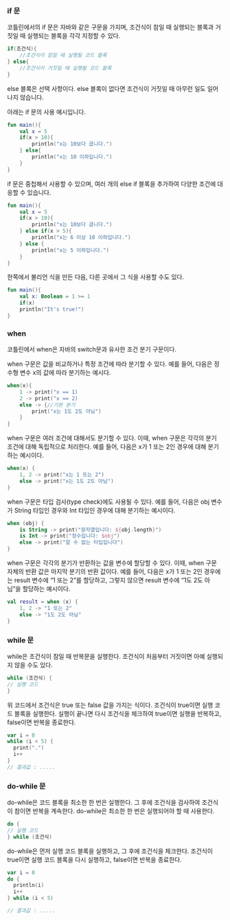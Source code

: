 ### if 문
코틀린에서의 if 문은 자바와 같은 구문을 가지며, 조건식이 참일 때 실행되는 블록과 거짓일 때 실행되는 블록을 각각 지정할 수 있다.

```kotlin
if(조건식){
    //조건식이 참일 때 실행될 코드 블록
} else{
    //조건식이 거짓일 때 실행될 코드 블록
}
```
else 블록은 선택 사항이다. else 블록이 없다면 조건식이 거짓일 때 아무런 일도 일어나지 않습니다.

아래는 if 문의 사용 예시입니다.
```kotlin
fun main(){
    val x = 5
    if(x > 10){
        println("x는 10보다 큽니다.")
    } else{
        println("x는 10 이하입니다.")
    }
}
```
if 문은 중첩해서 사용할 수 있으며, 여러 개의 else if 블록을 추가하여 다양한 조건에 대응할 수 있습니다.
```kotlin
fun main(){
    val x = 5
    if(x > 10){
        println("x는 10보다 큽니다.")
    } else if(x > 5){
        println("x는 6 이상 10 이하입니다.")
    } else {
        println("x는 5 이하입니다.")
    }
}
```
한쪽에서 불리언 식을 만든 다음, 다른 곳에서 그 식을 사용할 수도 있다.
```kotlin
fun main(){
    val x: Boolean = 1 >= 1
    if(x)
    println("It's true!")
}
```

### when
코틀린에서 when은 자바의 switch문과 유사한 조건 분기 구문이다.

when 구문은 값을 비교하거나 특정 조건에 따라 분기할 수 있다. 예를 들어, 다음은 정수형 변수 x의 값에 따라 분기하는 예시다.
```kotlin
when(x){
    1 -> print("x == 1)
    2 -> print("x == 2)
    else -> {//기본 분기
        print("x는 1도 2도 아님")
    }
}
```
when 구문은 여러 조건에 대해서도 분기할 수 있다. 이때, when 구문은 각각의 분기 조건에 대해 독립적으로 처리한다. 예를 들어, 다음은 x가 1 또는 2인 경우에 대해 분기하는 예시이다.
```kotlin
when(x) {
    1, 2 -> print("x는 1 또는 2")
    else -> print("x는 1도 2도 아님")
}
```
when 구문은 타입 검사(type check)에도 사용될 수 있다. 예를 들어, 다음은 obj 변수가 String 타입인 경우와 Int 타입인 경우에 대해 분기하는 예시이다.
```kotlin
when (obj) {
    is String -> print("문자열입니다: ${obj.length}")
    is Int -> print("정수입니다: $obj")
    else -> print("알 수 없는 타입입니다")
}
```
when 구문은 각각의 분기가 반환하는 값을 변수에 할당할 수 있다. 이때, when 구문 자체의 반환 값은 마지막 분기의 반환 값이다. 예를 들어, 다음은 x가 1 또는 2인 경우에는 result 변수에 “1 또는 2”를 할당하고, 그렇지 않으면 result 변수에 “1도 2도 아님”을 할당하는 예시이다.
```kotlin
val result = when (x) {
    1, 2 -> "1 또는 2"
    else -> "1도 2도 아님"
}
```
### while 문
while은 조건식이 참일 때 반복문을 실행한다. 조건식이 처음부터 거짓이면 아예 실행되지 않을 수도 있다.
```kotlin
while (조건식) {
// 실행 코드
}
```
위 코드에서 조건식은 true 또는 false 값을 가지는 식이다. 조건식이 true이면 실행 코드 블록을 실행한다. 실행이 끝나면 다시 조건식을 체크하여 true이면 실행을 반복하고, false이면 반복을 종료한다.
```kotlin
var i = 0
while (i < 5) {
  print(".")
  i++
}
// 결과값 : .....
```

### do-while 문
do-while은 코드 블록을 최소한 한 번은 실행한다. 그 후에 조건식을 검사하여 조건식이 참이면 반복을 계속한다. do-while은 최소한 한 번은 실행되어야 할 때 사용한다.
```kotlin
do {
// 실행 코드
} while (조건식)
```
do-while은 먼저 실행 코드 블록을 실행하고, 그 후에 조건식을 체크한다. 조건식이 true이면 실행 코드 블록을 다시 실행하고, false이면 반복을 종료한다.
```kotlin
var i = 0
do {
  println(i)
  i++
} while (i < 5)

// 결과값 : .....
```